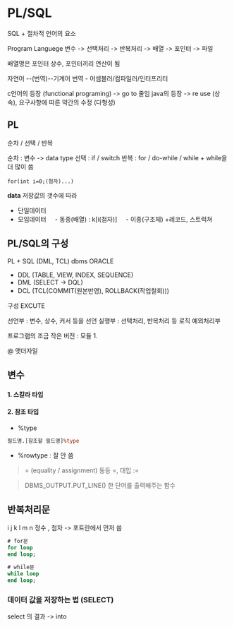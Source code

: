 # PL/SQL
SQL + 절차적 언어의 요소 

Program Languege
변수 -> 선택처리 -> 반복처리 -> 배열 -> 포인터 -> 파일

배열명은 포인터 상수, 포인터끼리 연산이 됨

자연어 --(번역)--기계어
번역 - 어셈블러/컴파일러/인터프리터

c언어의 등장 (functional programing) -> go to 줄임
java의 등장 -> re use (상속), 요구사항에 따른 약간의 수정 (다형성)

## PL 
순차 / 선택 / 반복

순차 : 변수 -> data type
선택 : if / switch
반복 : for / do-while / while + while을 더 많이 씀

```
for(int i=0;(첨자)...)
```

**data**
저장값의 갯수에 따라
- 단일데이터
- 모임데이터
&nbsp;&nbsp;&nbsp;&nbsp;- 동종(배열) : k\[i(첨자)]
&nbsp;&nbsp;&nbsp;&nbsp;- 이종(구조체) +레코드, 스트럭쳐


## PL/SQL의 구성

PL + SQL (DML, TCL) dbms
ORACLE
- DDL (TABLE, VIEW, INDEX, SEQUENCE)
- DML (SELECT -> DQL)
- DCL (TCL(COMMIT(원본반영), ROLLBACK(작업철회)))

구성
EXCUTE

선언부 : 변수, 상수,  커서 등을 선언
실행부 : 선택처리, 반복처리 등 로직
예외처리부 

프로그램의 조금 작은 버전 : 모듈
1. 

@ 앳더자일

## 변수
#### 1. 스칼라 타입 
#### 2. 참조 타입
- %type 
```sql
필드명.[참조할 필드명]%type
```
- %rowtype : 잘 안 씀

> = (equality / assignment)
동등 =, 대입 :=

>DBMS_OUTPUT.PUT_LINE()
한 단어를 출력해주는 함수


## 반복처리문

i j k l m n 정수 , 첨자 -> 포트란에서 먼저 씀

```sql
# for문
for loop
end loop;
```
```sql
# while문
while loop
end loop;
```

### 데이터 값을 저장하는 법 (SELECT)
select 의 결과 -> into
